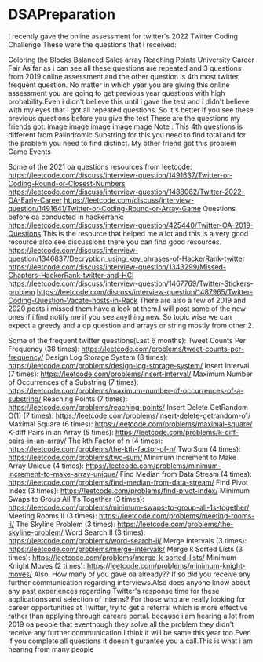 # DSAPreparation
I recently gave the online assessment for twitter's 2022 Twitter Coding Challenge
These were the questions that i received:

Coloring the Blocks
Balanced Sales array
Reaching Points
University Career Fair
As far as i can see all these questions are repeated and 3 questions from 2019 online assessment and the other question is 4th most twitter frequent question. No matter in which year you are giving this online assessment you are going to get previous year questions with high probability.Even i didn't believe this until i gave the test and i didn't believe with my eyes that i got all repeated questions. So it's better if you see these previous questions before you give the test
These are the questions my friends got:
image
image
image
imageimage
Note : This 4th questions is different from Palindromic Substring for this you need to find total and for the problem you need to find distinct.
My other friend got this problem Game Events

Some of the 2021 oa questions resources from leetcode:
https://leetcode.com/discuss/interview-question/1491637/Twitter-or-Coding-Round-or-Closest-Numbers
https://leetcode.com/discuss/interview-question/1488062/Twitter-2022-OA-Early-Career
https://leetcode.com/discuss/interview-question/1491641/Twitter-or-Coding-Round-or-Array-Game
Questions before oa conducted in hackerrank:
https://leetcode.com/discuss/interview-question/425440/Twitter-OA-2019-Questions
This is the resource that helped me a lot and this is a very good resource also see discussions there you can find good resources.
https://leetcode.com/discuss/interview-question/1346837/Decryption_using_key_phrases-of-HackerRank-twitter
https://leetcode.com/discuss/interview-question/1343299/Missed-Chapters-HackerRank-twitter-and-HCl
https://leetcode.com/discuss/interview-question/1467769/Twitter-Stickers-problem
https://leetcode.com/discuss/interview-question/1487965/Twitter-Coding-Question-Vacate-hosts-in-Rack
There are also a few of 2019 and 2020 posts i missed them.have a look at them.I will post some of the new ones if i find notify me if you see anything new.
So topic wise we can expect a greedy and a dp question and arrays or string mostly from other 2.

Some of the frequent twitter questions(Last 6 months):
Tweet Counts Per Frequency (38 times): https://leetcode.com/problems/tweet-counts-per-frequency/
Design Log Storage System (8 times): https://leetcode.com/problems/design-log-storage-system/
Insert Interval (7 times): https://leetcode.com/problems/insert-interval/
Maximum Number of Occurrences of a Substring (7 times): https://leetcode.com/problems/maximum-number-of-occurrences-of-a-substring/
Reaching Points (7 times): https://leetcode.com/problems/reaching-points/
Insert Delete GetRandom O(1) (7 times): https://leetcode.com/problems/insert-delete-getrandom-o1/
Maximal Square (6 times): https://leetcode.com/problems/maximal-square/
K-diff Pairs in an Array (5 times): https://leetcode.com/problems/k-diff-pairs-in-an-array/
The kth Factor of n (4 times): https://leetcode.com/problems/the-kth-factor-of-n/
Two Sum (4 times): https://leetcode.com/problems/two-sum/
Minimum Increment to Make Array Unique (4 times): https://leetcode.com/problems/minimum-increment-to-make-array-unique/
Find Median from Data Stream (4 times): https://leetcode.com/problems/find-median-from-data-stream/
Find Pivot Index (3 times): https://leetcode.com/problems/find-pivot-index/
Minimum Swaps to Group All 1's Together (3 times): https://leetcode.com/problems/minimum-swaps-to-group-all-1s-together/
Meeting Rooms II (3 times): https://leetcode.com/problems/meeting-rooms-ii/
The Skyline Problem (3 times): https://leetcode.com/problems/the-skyline-problem/
Word Search II (3 times): https://leetcode.com/problems/word-search-ii/
Merge Intervals (3 times): https://leetcode.com/problems/merge-intervals/
Merge k Sorted Lists (3 times): https://leetcode.com/problems/merge-k-sorted-lists/
Minimum Knight Moves (2 times): https://leetcode.com/problems/minimum-knight-moves/
Also:
How many of you gave oa already?? If so did you receive any further communication regarding interviews.Also does anyone know about any past experiences regarding Twitter's response time for these applications and selection of interns?
For those who are really looking for career opportunities at Twitter, try to get a referral which is more effective rather than applying through careers portal. because i am hearing a lot from 2019 oa people that eventhough they solve all the problem they didn't receive any further communication.I think it will be same this year too.Even if you complete all questions it doesn't gurantee you a call.This is what i am hearing from many people
